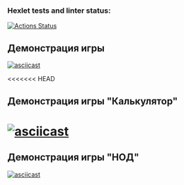 ### Hexlet tests and linter status:
[![Actions Status](https://github.com/RatiborM/python-project-49/actions/workflows/hexlet-check.yml/badge.svg)](https://github.com/RatiborM/python-project-49/actions)
## Демонстрация игры

[![asciicast](https://asciinema.org/a/jJ81w55kL9itg2TON9OhD7xot.svg)](https://asciinema.org/a/jJ81w55kL9itg2TON9OhD7xot)

<<<<<<< HEAD
## Демонстрация игры "Калькулятор"

[![asciicast](  https://asciinema.org/a/7aJWKio4nQaP4KYR2eYwN9Vwc.svg)](  https://asciinema.org/a/7aJWKio4nQaP4KYR2eYwN9Vwc)
=======
## Демонстрация игры "НОД"

[![asciicast](https://asciinema.org/a/SH9nPQyPb8xxxOsMLqJGACLY7.svg)](https://asciinema.org/a/SH9nPQyPb8xxxOsMLqJGACLY7)

